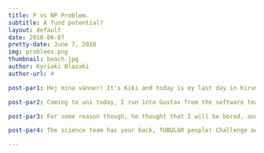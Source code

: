 ```yaml
---
title: P vs NP Problem.
subtitle: A fund potential?
layout: default
date: 2018-06-07
pretty-date: June 7, 2018
img: problems.png
thumbnail: beach.jpg
author: Kyriaki Blazaki
author-url: #

post-par1: Hej mina vänner! It's Kiki and today is my last day in Kiruna. For the next 2 months at least! I was looking forward to this day, to go home, see my family and friends and take a taste of REAL summer. But now that this day is finally here, I have a bittersweet feeling and I am actually sad that I am leaving Kiruna! I know that most of you won't believe me! But I'll be back, right? 

post-par2: Coming to uni today, I run into Gustav from the software team. We talked a little bit about his job at the mine and I told him how I am planning to spend my summer, which can be summarized into 3 words- Beach, Sun, and Fun! And Bexus of course!!   

post-par3: For some reason though, he thought that I will be bored, and told me, or to be precise, challenged me to solve the P vs NP Problem! Yeah, I had the same puzzled face as you. I googled it, didn't understand much BUT the interesting thing is the prize. One million dollars! Can you imagine how many Aircore and bags could we flew with one million dollars? 

post-par4: The science team has your back, TUBULAR people! Challenge accepted Gustav! Prepare your wallets! 

---
```


